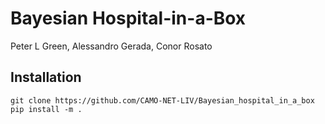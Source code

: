 # Bayesian Hospital-in-a-Box
Peter L Green, Alessandro Gerada, Conor Rosato

## Installation 
```git clone https://github.com/CAMO-NET-LIV/Bayesian_hospital_in_a_box``` \
```pip install -m .```

